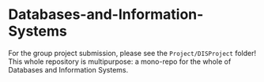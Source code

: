 # Databases-and-Information-Systems

For the group project submission, please see the `Project/DISProject` folder! This whole repository is multipurpose: a mono-repo for the whole of Databases and Information Systems.
